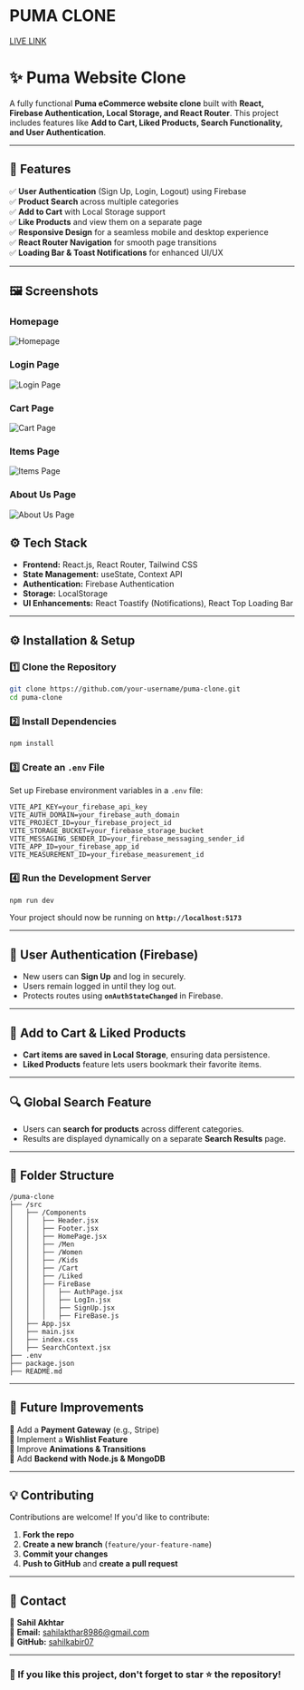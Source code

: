 # PUMA CLONE
[LIVE LINK](https://puma-clone-sp9z.vercel.app/)

# ✨ Puma Website Clone

A fully functional **Puma eCommerce website clone** built with **React, Firebase Authentication, Local Storage, and React Router**. This project includes features like **Add to Cart, Liked Products, Search Functionality, and User Authentication**.

---

## 🚀 Features

✅ **User Authentication** (Sign Up, Login, Logout) using Firebase  
✅ **Product Search** across multiple categories  
✅ **Add to Cart** with Local Storage support  
✅ **Like Products** and view them on a separate page  
✅ **Responsive Design** for a seamless mobile and desktop experience  
✅ **React Router Navigation** for smooth page transitions  
✅ **Loading Bar & Toast Notifications** for enhanced UI/UX  

---

## 🖼️ Screenshots


### **Homepage**
![Homepage](ScreenShots/HomePage.png)

### **Login Page**
![Login Page](ScreenShots/Login.png)

### **Cart Page**
![Cart Page](ScreenShots/Cart.png)

### **Items Page**
![Items Page](ScreenShots/Items.png)

### **About Us Page**
![About Us Page](ScreenShots/AboutUS.png)

## ⚙️ Tech Stack

- **Frontend:** React.js, React Router, Tailwind CSS  
- **State Management:** useState, Context API  
- **Authentication:** Firebase Authentication  
- **Storage:** LocalStorage  
- **UI Enhancements:** React Toastify (Notifications), React Top Loading Bar  

---

## ⚙️ Installation & Setup

### **1️⃣ Clone the Repository**
```bash
git clone https://github.com/your-username/puma-clone.git
cd puma-clone
```

### **2️⃣ Install Dependencies**
```bash
npm install
```

### **3️⃣ Create an `.env` File**
Set up Firebase environment variables in a `.env` file:  
```plaintext
VITE_API_KEY=your_firebase_api_key
VITE_AUTH_DOMAIN=your_firebase_auth_domain
VITE_PROJECT_ID=your_firebase_project_id
VITE_STORAGE_BUCKET=your_firebase_storage_bucket
VITE_MESSAGING_SENDER_ID=your_firebase_messaging_sender_id
VITE_APP_ID=your_firebase_app_id
VITE_MEASUREMENT_ID=your_firebase_measurement_id
```

### **4️⃣ Run the Development Server**
```bash
npm run dev
```
Your project should now be running on **`http://localhost:5173`** 

---

## 🔑 User Authentication (Firebase)
- New users can **Sign Up** and log in securely.  
- Users remain logged in until they log out.  
- Protects routes using **`onAuthStateChanged`** in Firebase.  

---

## 🛒 Add to Cart & Liked Products
- **Cart items are saved in Local Storage**, ensuring data persistence.  
- **Liked Products** feature lets users bookmark their favorite items.  

---

## 🔍 Global Search Feature
- Users can **search for products** across different categories.  
- Results are displayed dynamically on a separate **Search Results** page.  

---

## 📌 Folder Structure
```
/puma-clone
├── /src
│   ├── /Components
│   │   ├── Header.jsx
│   │   ├── Footer.jsx
│   │   ├── HomePage.jsx
│   │   ├── /Men
│   │   ├── /Women
│   │   ├── /Kids
│   │   ├── /Cart
│   │   ├── /Liked
│   │   ├── FireBase
│   │   │   ├── AuthPage.jsx
│   │   │   ├── LogIn.jsx
│   │   │   ├── SignUp.jsx
│   │   │   ├── FireBase.js
│   ├── App.jsx
│   ├── main.jsx
│   ├── index.css
│   ├── SearchContext.jsx
├── .env
├── package.json
├── README.md
```

---

## 🎯 Future Improvements
🔹 Add a **Payment Gateway** (e.g., Stripe)  
🔹 Implement a **Wishlist Feature**  
🔹 Improve **Animations & Transitions**  
🔹 Add **Backend with Node.js & MongoDB**  

---

## 💡 Contributing
Contributions are welcome! If you'd like to contribute:  
1. **Fork the repo**  
2. **Create a new branch** (`feature/your-feature-name`)  
3. **Commit your changes**  
4. **Push to GitHub** and **create a pull request**  

---

## 📩 Contact
🔹 **Sahil Akhtar**  
🔹 **Email:** sahilakthar8986@gmail.com  
🔹 **GitHub:** [sahilkabir07](https://github.com/sahilkabir07)  

---

### 🌟 If you like this project, don't forget to star ⭐ the repository!  


